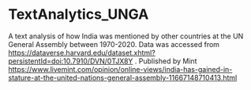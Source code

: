 # TextAnalytics_UNGA
A text analysis of how India was mentioned by other countries at the UN General Assembly between 1970-2020. Data was accessed from https://dataverse.harvard.edu/dataset.xhtml?persistentId=doi:10.7910/DVN/0TJX8Y . Published by Mint https://www.livemint.com/opinion/online-views/india-has-gained-in-stature-at-the-united-nations-general-assembly-11667148710413.html
